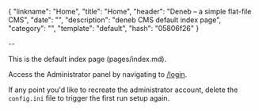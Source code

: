 {
    "linkname": "Home",
    "title": "Home",
    "header": "Deneb – a simple flat-file CMS",
    "date": "",
    "description": "deneb CMS default index page",
    "category": "",
    "template": "default",
    "hash": "05806f26"
}

--

This is the default index page (pages/index.md).

Access the Administrator panel by navigating to <a href="{{ baseUrl }}/login">/login</a>.

If any point you'd like to recreate the administrator account, delete the <code>config.ini</code> file to trigger the first run setup again.